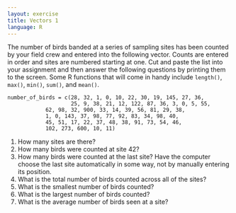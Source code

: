```yaml
---
layout: exercise
title: Vectors 1
language: R
---
```


The number of birds banded at a series of sampling sites has been counted by
your field crew and entered into the following vector. Counts are entered in order and sites are numbered starting at one. Cut and paste the list into your
assignment and then answer the following questions by printing them to the
screen. Some R functions that will come in handy include `length()`, `max()`,
`min()`, `sum()`, and `mean()`.

```
number_of_birds = c(28, 32, 1, 0, 10, 22, 30, 19, 145, 27, 36,
                    25, 9, 38, 21, 12, 122, 87, 36, 3, 0, 5, 55,
		    62, 98, 32, 900, 33, 14, 39, 56, 81, 29, 38,
		    1, 0, 143, 37, 98, 77, 92, 83, 34, 98, 40,
		    45, 51, 17, 22, 37, 48, 38, 91, 73, 54, 46,
		    102, 273, 600, 10, 11)
```

1.  How many sites are there?
2.  How many birds were counted at site 42?
3.  How many birds were counted at the last site? Have the computer
    choose the last site automatically in some way, not by manually
    entering its position.
4.  What is the total number of birds counted across all of the sites?
5.  What is the smallest number of birds counted?
6.  What is the largest number of birds counted?
7.  What is the average number of birds seen at a site?
